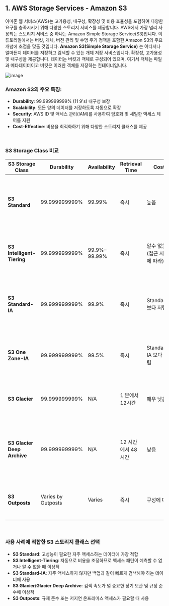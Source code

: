 ## 1. AWS Storage Services - Amazon S3
아마존 웹 서비스(AWS)는 고가용성, 내구성, 확장성 및 비용 효율성을 포함하여 다양한 요구를 충족시키기 위해 다양한 스토리지 서비스를 제공합니다. AWS에서 가장 널리 사용되는 스토리지 서비스 중 하나는 Amazon Simple Storage Service(S3)입니다. 
이 튜토리얼에서는 버킷, 개체, 버전 관리 및 수명 주기 정책을 포함한 Amazon S3의 주요 개념에 초점을 맞출 것입니다.
**Amazon S3(Simple Storage Service)** 는 어디서나 얼마든지 데이터를 저장하고 검색할 수 있는 개체 저장 서비스입니다. 확장성, 고가용성 및 내구성을 제공합니다. 데이터는 버킷과 객체로 구성되어 있으며, 여기서 객체는 파일과 메타데이터이고 버킷은 이러한 객체를 저장하는 컨테이너입니다.
</br>

![image](https://github.com/user-attachments/assets/d76704a9-1428-4587-9837-12b935f24abf)

### **Amazon S3의 주요 특징:**
- **Durability**: 99.999999999% (11 9's) 내구성 보장
- **Scalability**: 모든 양의 데이터를 저장하도록 자동으로 확장
- **Security**: AWS ID 및 액세스 관리(IAM)를 사용하여 암호화 및 세밀한 액세스 제어를 지원
- **Cost-Effective**: 비용을 최적화하기 위해 다양한 스토리지 클래스를 제공
</br>

### **S3 Storage Class 비교**
| **S3 Storage Class**         | **Durability**        | **Availability**  | **Retrieval Time**          | **Cost**                    | **Use Cases**                                              |
|------------------------------|-----------------------|-------------------|-----------------------------|-----------------------------|------------------------------------------------------------|
| **S3 Standard**              | 99.999999999%         | 99.99%            | 즉시                    | 높음                        | 자주 접근하는 데이터, 웹 앱 및 미디어 호스팅.      |
| **S3 Intelligent-Tiering**   | 99.999999999%         | 99.9%–99.99%      | 즉시                    | 알수 없음 (접근 시도에 따라)  | 예측할 수 없는 접근 패턴, 비용 최적화.         |
| **S3 Standard-IA**           | 99.999999999%         | 99.9%             | 즉시                    | Standard 보다 저렴         | 백업, 재해 복구, 자주 액세스하지 않은 데이터.  |
| **S3 One Zone-IA**           | 99.999999999%         | 99.5%             | 즉시                    | Standard-IA 보다 저렴      | 다시 만들 수 있는 중요하지 않은 데이터. |
| **S3 Glacier**               | 99.999999999%         | N/A               | 1 분에서 12시간         | 매우 낮음                    | 장기 보관 및 규정 준수 데이터.                   |
| **S3 Glacier Deep Archive**  | 99.999999999%         | N/A               | 12 시간에서 48 시간               | 낮음                      | 7~10년 동안 보관된 데이터, 규제 및 규정 준수 데이터.|
| **S3 Outposts**              | Varies by Outposts    | Varies            | 즉시              | 구성에 따라      | 대기 시간이 짧은 로컬 데이터 저장 |
</br>

### **사용 사례에 적합한 S3 스토리지 클래스 선택**
- **S3 Standard**: 고성능이 필요한 자주 액세스하는 데이터에 가장 적합
- **S3 Intelligent-Tiering**: 자동으로 비용을 조정하므로 액세스 패턴이 예측할 수 없거나 알 수 없을 때 이상적
- **S3 Standard-IA**: 자주 액세스하지 않지만 백업과 같이 빠르게 검색해야 하는 데이터에 사용
- **S3 Glacier/Glacier Deep Archive**: 검색 속도가 덜 중요한 장기 보관 및 규정 준수에 이상적
- **S3 Outposts**: 규제 준수 또는 저지연 온프레미스 액세스가 필요할 때 사용
